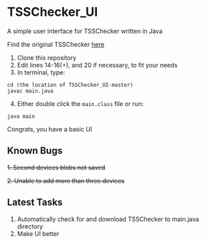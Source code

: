 # TSSChecker_UI
A simple user interface for TSSChecker written in Java

Find the original TSSChecker [here](https://github.com/tihmstar/tsschecker)

1. Clone this repository
2. Edit lines 14-16(+), and 20 if necessary, to fit your needs
3. In terminal, type:
```
cd (the location of TSSChecker_UI-master)
javac main.java
```
4. Either double click the `main.class` file or run:
```
java main
```

Congrats, you have a basic UI


## Known Bugs
~~1. Second devices blobs not saved~~

~~2. Unable to add more than three devices~~



## Latest Tasks
1. Automatically check for and download TSSChecker to main.java directory
2. Make UI better
